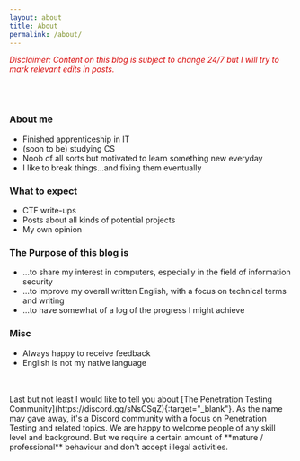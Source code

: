 ```yaml
---
layout: about
title: About
permalink: /about/
---
```


<span style="color:#D90707">*Disclaimer: Content on this blog is subject to change 24/7 but I will try to mark relevant edits in posts.*</span>

<br>
<br>

### **About me**
* Finished apprenticeship in IT
* (soon to be) studying CS
* Noob of all sorts but motivated to learn something new everyday
* I like to break things...and fixing them eventually



### **What to expect**
* CTF write-ups
* Posts about all kinds of potential projects
* My own opinion



### **The Purpose of this blog is**
* ...to share my interest in computers, especially in the field of information security
* ...to improve my overall written English, with a focus on technical terms and writing
* ...to have somewhat of a log of the progress I might achieve



### **Misc**
* Always happy to receive feedback
* English is not my native language

<br>
<br>
Last but not least I would like to tell you about [The Penetration Testing Community<i class="fa fa-external-link"></i>](https://discord.gg/sNsCSqZ){:target="_blank"}.
As the name may gave away, it's a Discord community with a focus on Penetration Testing and related topics. We are happy to welcome people of any skill level and background. But we require a certain amount of **mature / professional** behaviour and don't accept illegal activities.
